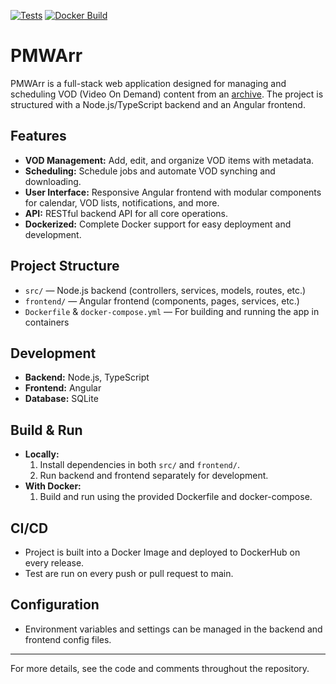[![Tests](https://github.com/Wyatt-Townsend/PMWArr/actions/workflows/run-tests.yml/badge.svg)](https://github.com/Wyatt-Townsend/PMWArr/actions/workflows/run-tests.yml)
[![Docker Build](https://github.com/Wyatt-Townsend/PMWArr/actions/workflows/docker-deploy.yml/badge.svg)](https://github.com/Wyatt-Townsend/PMWArr/actions/workflows/docker-deploy.yml)

# PMWArr

PMWArr is a full-stack web application designed for managing and scheduling VOD (Video On Demand) content from an
[archive](https://archive.wubby.tv/). The project is structured with a Node.js/TypeScript backend and an Angular frontend.

## Features

- **VOD Management:** Add, edit, and organize VOD items with metadata.
- **Scheduling:** Schedule jobs and automate VOD synching and downloading.
- **User Interface:** Responsive Angular frontend with modular components for calendar, VOD lists, notifications, and more.
- **API:** RESTful backend API for all core operations.
- **Dockerized:** Complete Docker support for easy deployment and development.

## Project Structure

- `src/` — Node.js backend (controllers, services, models, routes, etc.)
- `frontend/` — Angular frontend (components, pages, services, etc.)
- `Dockerfile` & `docker-compose.yml` — For building and running the app in containers

## Development

- **Backend:** Node.js, TypeScript
- **Frontend:** Angular
- **Database:** SQLite

## Build & Run

- **Locally:**
    1. Install dependencies in both `src/` and `frontend/`.
    2. Run backend and frontend separately for development.
- **With Docker:**
    1. Build and run using the provided Dockerfile and docker-compose.

## CI/CD

- Project is built into a Docker Image and deployed to DockerHub on every release.
- Test are run on every push or pull request to main.

## Configuration

- Environment variables and settings can be managed in the backend and frontend config files.

---

For more details, see the code and comments throughout the repository.
